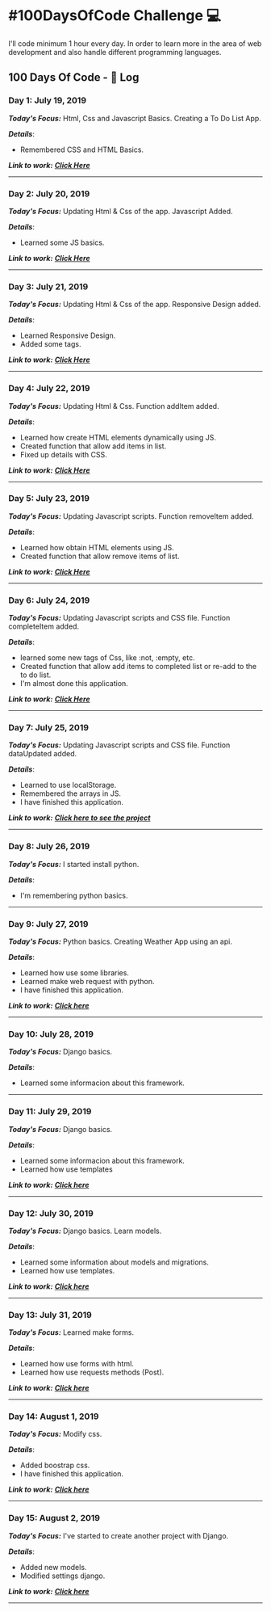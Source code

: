 # #100DaysOfCode Challenge 💻
I'll code minimum 1 hour every day. In order to learn more in the area of web development and also handle different programming languages.

## 100 Days Of Code - 📓 Log
### Day 1: July 19, 2019
***Today's Focus:*** Html, Css and Javascript Basics. Creating a To Do List App.

***Details***:
 - Remembered CSS and HTML Basics.

***Link to work:***  [***Click Here***](https://github.com/Saul-Lara/To-Do-List-App)

----

### Day 2: July 20, 2019
***Today's Focus:*** Updating Html & Css of the app. Javascript Added.

***Details***:
 - Learned some JS basics.

***Link to work:***  [***Click Here***](https://github.com/Saul-Lara/To-Do-List-App)

----

### Day 3: July 21, 2019
***Today's Focus:*** Updating Html & Css of the app. Responsive Design added.

***Details***:
 - Learned Responsive Design.
 - Added some tags.

***Link to work:***  [***Click Here***](https://github.com/Saul-Lara/To-Do-List-App)

----

### Day 4: July 22, 2019
***Today's Focus:*** Updating Html & Css. Function addItem added.

***Details***:
 - Learned how create HTML elements dynamically using JS.
 - Created function that allow add items in list.
 - Fixed up details with CSS.

***Link to work:***  [***Click Here***](https://github.com/Saul-Lara/To-Do-List-App)

----

### Day 5: July 23, 2019
***Today's Focus:*** Updating Javascript scripts. Function removeItem added.

***Details***:
 - Learned how obtain HTML elements using JS.
 - Created function that allow remove items of list.

***Link to work:***  [***Click Here***](https://github.com/Saul-Lara/To-Do-List-App)

----

### Day 6: July 24, 2019
***Today's Focus:*** Updating Javascript scripts and CSS file. Function completeItem added.

***Details***:
 - learned some new tags of Css, like :not, :empty, etc.
 - Created function that allow add items to completed list or re-add to the to do list.
 - I'm almost done this application.

***Link to work:***  [***Click Here***](https://github.com/Saul-Lara/To-Do-List-App)

----

### Day 7: July 25, 2019
***Today's Focus:*** Updating Javascript scripts and CSS file. Function dataUpdated added.

***Details***:
 - Learned to use localStorage.
 - Remembered the arrays in JS.
 - I have finished this application.

***Link to work:***  [***Click here to see the project***](https://saul-lara.github.io/To-Do-List-App/)

----

### Day 8: July 26, 2019
***Today's Focus:*** I started install python.

***Details***:
 - I'm remembering python basics.

----

### Day 9: July 27, 2019
***Today's Focus:*** Python basics. Creating Weather App using an api.

***Details***:
 - Learned how use some libraries.
 - Learned make web request with python.
 - I have finished this application.

***Link to work:***  [***Click here***](https://github.com/Saul-Lara/Weather-app)

----

### Day 10: July 28, 2019
***Today's Focus:*** Django basics.

***Details***:
 - Learned some informacion about this framework.

----

### Day 11: July 29, 2019
***Today's Focus:*** Django basics.

***Details***:
 - Learned some informacion about this framework.
 - Learned how use templates

***Link to work:***  [***Click here***](https://github.com/Saul-Lara/Weather-App-Django)

----

### Day 12: July 30, 2019
***Today's Focus:*** Django basics. Learn models.

***Details***:
 - Learned some information about models and migrations.
 - Learned how use templates.

***Link to work:***  [***Click here***](https://github.com/Saul-Lara/Weather-App-Django)

----

### Day 13: July 31, 2019
***Today's Focus:*** Learned make forms.

***Details***:
 - Learned how use forms with html.
 - Learned how use requests methods (Post).

***Link to work:***  [***Click here***](https://github.com/Saul-Lara/Weather-App-Django)

----

### Day 14: August 1, 2019
***Today's Focus:*** Modify css.

***Details***:
 - Added boostrap css.
 - I have finished this application.

***Link to work:***  [***Click here***](https://github.com/Saul-Lara/Weather-App-Django)

----

### Day 15: August 2, 2019
***Today's Focus:*** I've started to create another project with Django.

***Details***:
 - Added new models.
 - Modified settings django.

***Link to work:***  [***Click here***](https://github.com/Saul-Lara/Blog_Python)

----